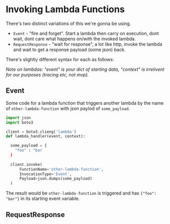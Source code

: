 # Invoking Lambda Functions

There's two distinct variations of this we're gonna be using.

* `Event` - "fire and forget". Start a lambda then carry on execution, dont wait, dont care what happens on/with the invoked lambda.
* `RequestResponse` - "wait for response", a lot like http, invoke the lambda and wait to get a response payload (some json) back.

There's slightly different syntax for each as follows:

_Note on lambdas: "event" is your dict of starting data, "context" is irrelivent for our purposes (tracing etc, not mvp)._ 

## Event

Some code for a lambda function that triggers another lambda by the name of `other-lambda-function` with json paylod of `some_payload`.

```python
import json
import boto3

client = boto3.clieng('lambda')
def lambda_handler(event, context):

  some_payload = {
    "foo" : "bar
  }
    
  client.invoke(
      FunctionName='other-lambda-function',
      InvocationType='Event',
      Payload=json.dumps(some_payload)
  )
```

The result would be `other-lambda-function` is triggered and has `{"foo": "bar"}` in its starting event variable.

## RequestResponse
